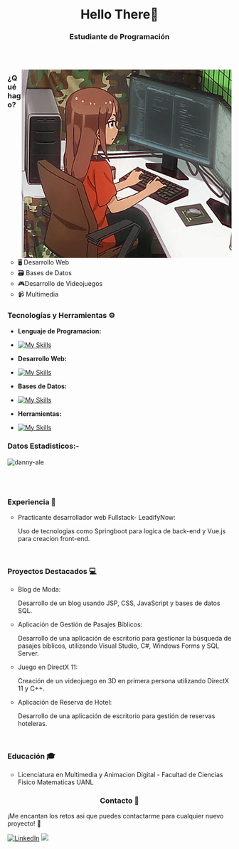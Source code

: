 <h1 align="center">Hello There👋 </h1>

<h3 align="center">Estudiante de Programación</h3>


<br>
<br>
<p><img align="right" src="https://github.com/danny-ale/danny-ale/blob/main/Gif1.gif" alt="imagen" /></p>

<h3>¿Qué hago?</h3>
<ul  type="circle">
  <li>🖥️ Desarrollo Web</li>
   <li>🗃️ Bases de Datos</li>
    <li> 🎮Desarrollo de Videojuegos</li>
     <li>📹 Multimedia</li>  
</ul>

<h3>Tecnologías y Herramientas ⚙️</h3>

- **Lenguaje de Programacion:**
- [![My Skills](https://skillicons.dev/icons?i=cpp,cs,js,java,py,r&perline=3)](https://skillicons.dev)

- **Desarrollo Web:**
- [![My Skills](https://skillicons.dev/icons?i=html,css,bootstrap,tailwind,react,spring,vue,jquery&perline=3)](https://skillicons.dev)

- **Bases de Datos:**
- [![My Skills](https://skillicons.dev/icons?i=mysql,cassandra&perline=2)](https://skillicons.dev)

- **Herramientas:**
- [![My Skills](https://skillicons.dev/icons?i=vscode,visualstudio,figma,postman,unity,ps,pr&perline=3)](https://skillicons.dev)


<h3>Datos Estadisticos:-</h3>
<p><img align="center"
    src="https://github-readme-stats.vercel.app/api/top-langs?username=danny-ale&show_icons=true&locale=en&bg_color=0d1117&text_color=ffffff&layout=compact"
    alt="danny-ale" 
    bg_color=#808080/></p>
<br>

<br>

<h3> Experiencia 💼</h3>
<ul  type="circle">
  <li>Practicante desarrollador web Fullstack- LeadifyNow: <p>Uso de tecnologias como Springboot para logica de back-end y Vue.js para creacion front-end.</p></li>
</ul>
<br>

<h3> Proyectos Destacados 💻</h3>
<ul  type="circle">
  <li>Blog de Moda:<p>Desarrollo de un blog usando JSP, CSS, JavaScript y bases de datos SQL.</p></li>
   <li>Aplicación de Gestión de Pasajes Bíblicos:<p>Desarrollo de una aplicación de escritorio para gestionar la búsqueda de pasajes bíblicos, utilizando Visual Studio, C#, Windows Forms y SQL Server.</p></li>
   <li>Juego en DirectX 11:<p>Creación de un videojuego en 3D en primera persona utilizando DirectX 11 y C++.</p></li>
   <li>Aplicación de Reserva de Hotel:<p>Desarrollo de una aplicación de escritorio para gestión de reservas hoteleras.</p></li>
</ul>
<br>

<h3> Educación 🎓</h3>
<ul  type="circle">
  <li>Licenciatura en Multimedia y Animacion Digital - Facultad de Ciencias Fisico Matematicas UANL</li>
</ul>

<h3 align="center"> Contacto 📩</h3>
<p >¡Me encantan los retos asi que puedes contactarme para cualquier nuevo proyecto! 🤝</p>
<a href="https://www.linkedin.com/in/daniela-perez-91b2b8280/"><img src="https://img.shields.io/badge/Linkedin-0077b5?style=flat&logo=linkedin" alt="LinkedIn" /></a>
<a href="mailto:danyairamperez@gmail.com"><img src="https://img.shields.io/badge/-Gmail-D14836?style=flat&logo=Gmail&logoColor=white"/></a>



